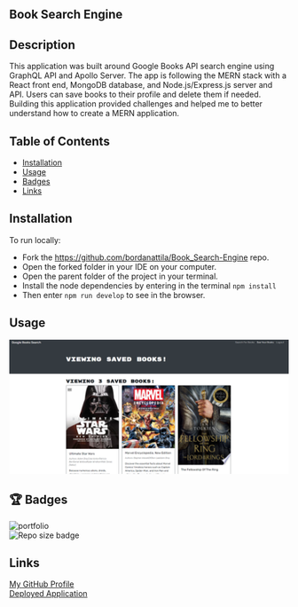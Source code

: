## Book Search Engine

## Description

This application was built around Google Books API search engine using GraphQL API and Apollo Server. The app is following the MERN stack with a React front end, MongoDB database, and Node.js/Express.js server and API. Users can save books to their profile and delete them if needed. 
Building this application provided challenges and helped me to better understand how to create a MERN application.

## Table of Contents 

- [Installation](#installation)
- [Usage](#usage)
- [Badges](#badges)
- [Links](#links)

## Installation

To run locally:
* Fork the https://github.com/bordanattila/Book_Search-Engine repo.
* Open the forked folder in your IDE on your computer.
* Open the parent folder of the project in your terminal.
* Install the node dependencies by entering in the terminal `npm install`
* Then enter `npm run develop` to see in the browser. 

## Usage

![alt text](./client/src/assets/screenshot.png)

## :trophy: Badges

![portfolio](https://img.shields.io/github/languages/top/bordanattila/react-portfolio)  
![Repo size badge](https://img.shields.io/github/repo-size/bordanattila/react-portfolio?color=information)

## Links

[My GitHub Profile](https://github.com/attila)  
[Deployed Application](https://attilabooksearch.herokuapp.com/)